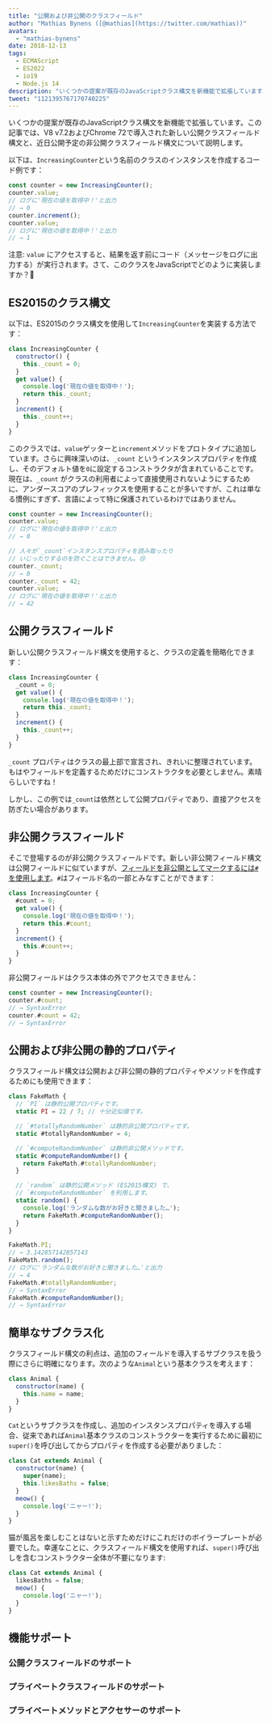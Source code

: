 ```yaml
---
title: "公開および非公開のクラスフィールド"
author: "Mathias Bynens ([@mathias](https://twitter.com/mathias))"
avatars: 
  - "mathias-bynens"
date: 2018-12-13
tags: 
  - ECMAScript
  - ES2022
  - io19
  - Node.js 14
description: "いくつかの提案が既存のJavaScriptクラス構文を新機能で拡張しています。この記事では、V8 v7.2およびChrome 72で導入された新しい公開クラスフィールド構文と、近日公開予定の非公開クラスフィールド構文について説明します。"
tweet: "1121395767170740225"
---
```

いくつかの提案が既存のJavaScriptクラス構文を新機能で拡張しています。この記事では、V8 v7.2およびChrome 72で導入された新しい公開クラスフィールド構文と、近日公開予定の非公開クラスフィールド構文について説明します。

以下は、`IncreasingCounter`という名前のクラスのインスタンスを作成するコード例です：

```js
const counter = new IncreasingCounter();
counter.value;
// ログに'現在の値を取得中！'と出力
// → 0
counter.increment();
counter.value;
// ログに'現在の値を取得中！'と出力
// → 1
```

注意: `value` にアクセスすると、結果を返す前にコード（メッセージをログに出力する）が実行されます。さて、このクラスをJavaScriptでどのように実装しますか？🤔

## ES2015のクラス構文

以下は、ES2015のクラス構文を使用して`IncreasingCounter`を実装する方法です：

```js
class IncreasingCounter {
  constructor() {
    this._count = 0;
  }
  get value() {
    console.log('現在の値を取得中！');
    return this._count;
  }
  increment() {
    this._count++;
  }
}
```

このクラスでは、`value`ゲッターと`increment`メソッドをプロトタイプに追加しています。さらに興味深いのは、`_count` というインスタンスプロパティを作成し、そのデフォルト値を`0`に設定するコンストラクタが含まれていることです。現在は、`_count` がクラスの利用者によって直接使用されないようにするために、アンダースコアのプレフィックスを使用することが多いですが、これは単なる慣例にすぎず、言語によって特に保護されているわけではありません。

<!--truncate-->
```js
const counter = new IncreasingCounter();
counter.value;
// ログに'現在の値を取得中！'と出力
// → 0

// 人々が`_count`インスタンスプロパティを読み取ったり
// いじったりするのを防ぐことはできません。😢
counter._count;
// → 0
counter._count = 42;
counter.value;
// ログに'現在の値を取得中！'と出力
// → 42
```

## 公開クラスフィールド

新しい公開クラスフィールド構文を使用すると、クラスの定義を簡略化できます：

```js
class IncreasingCounter {
  _count = 0;
  get value() {
    console.log('現在の値を取得中！');
    return this._count;
  }
  increment() {
    this._count++;
  }
}
```

`_count` プロパティはクラスの最上部で宣言され、きれいに整理されています。もはやフィールドを定義するためだけにコンストラクタを必要としません。素晴らしいですね！

しかし、この例では`_count`は依然として公開プロパティであり、直接アクセスを防ぎたい場合があります。

## 非公開クラスフィールド

そこで登場するのが非公開クラスフィールドです。新しい非公開フィールド構文は公開フィールドに似ていますが、[フィールドを非公開としてマークするには`#`を使用します](https://github.com/tc39/proposal-class-fields/blob/master/PRIVATE_SYNTAX_FAQ.md)。`#`はフィールド名の一部とみなすことができます：

```js
class IncreasingCounter {
  #count = 0;
  get value() {
    console.log('現在の値を取得中！');
    return this.#count;
  }
  increment() {
    this.#count++;
  }
}
```

非公開フィールドはクラス本体の外でアクセスできません：

```js
const counter = new IncreasingCounter();
counter.#count;
// → SyntaxError
counter.#count = 42;
// → SyntaxError
```

## 公開および非公開の静的プロパティ

クラスフィールド構文は公開および非公開の静的プロパティやメソッドを作成するためにも使用できます：

```js
class FakeMath {
  // `PI` は静的公開プロパティです。
  static PI = 22 / 7; // 十分近似値です。

  // `#totallyRandomNumber` は静的非公開プロパティです。
  static #totallyRandomNumber = 4;

  // `#computeRandomNumber` は静的非公開メソッドです。
  static #computeRandomNumber() {
    return FakeMath.#totallyRandomNumber;
  }

  // `random` は静的公開メソッド (ES2015構文) で、
  // `#computeRandomNumber` を利用します。
  static random() {
    console.log('ランダムな数がお好きと聞きました…');
    return FakeMath.#computeRandomNumber();
  }
}

FakeMath.PI;
// → 3.142857142857143
FakeMath.random();
// ログに'ランダムな数がお好きと聞きました…'と出力
// → 4
FakeMath.#totallyRandomNumber;
// → SyntaxError
FakeMath.#computeRandomNumber();
// → SyntaxError
```

## 簡単なサブクラス化

クラスフィールド構文の利点は、追加のフィールドを導入するサブクラスを扱う際にさらに明確になります。次のような`Animal`という基本クラスを考えます：

```js
class Animal {
  constructor(name) {
    this.name = name;
  }
}
```

`Cat`というサブクラスを作成し、追加のインスタンスプロパティを導入する場合、従来であれば`Animal`基本クラスのコンストラクターを実行するために最初に`super()`を呼び出してからプロパティを作成する必要がありました：

```js
class Cat extends Animal {
  constructor(name) {
    super(name);
    this.likesBaths = false;
  }
  meow() {
    console.log('ニャー!');
  }
}
```

猫が風呂を楽しむことはないと示すためだけにこれだけのボイラープレートが必要でした。幸運なことに、クラスフィールド構文を使用すれば、`super()`呼び出しを含むコンストラクター全体が不要になります:

```js
class Cat extends Animal {
  likesBaths = false;
  meow() {
    console.log('ニャー!');
  }
}
```

## 機能サポート

### 公開クラスフィールドのサポート

<feature-support chrome="72 /blog/v8-release-72#public-class-fields"
                 firefox="yes https://developer.mozilla.org/en-US/docs/Mozilla/Firefox/Releases/69#JavaScript"
                 safari="yes https://bugs.webkit.org/show_bug.cgi?id=174212"
                 nodejs="12 https://twitter.com/mathias/status/1120700101637353473"
                 babel="yes https://babeljs.io/docs/en/babel-plugin-proposal-class-properties"></feature-support>

### プライベートクラスフィールドのサポート

<feature-support chrome="74 /blog/v8-release-74#private-class-fields"
                 firefox="90 https://spidermonkey.dev/blog/2021/05/03/private-fields-ship.html"
                 safari="yes"
                 nodejs="12 https://twitter.com/mathias/status/1120700101637353473"
                 babel="yes https://babeljs.io/docs/en/babel-plugin-proposal-class-properties"></feature-support>

### プライベートメソッドとアクセサーのサポート

<feature-support chrome="84 /blog/v8-release-84#private-methods-and-accessors"
                 firefox="90 https://spidermonkey.dev/blog/2021/05/03/private-fields-ship.html"
                 safari="yes https://webkit.org/blog/11989/new-webkit-features-in-safari-15/"
                 nodejs="14.6.0"
                 babel="yes https://babeljs.io/docs/en/babel-plugin-proposal-private-methods"></feature-support>

